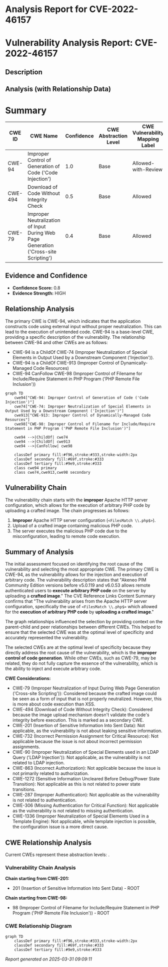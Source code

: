 # Analysis Report for CVE-2022-46157

# Vulnerability Analysis Report: CVE-2022-46157

## Description



## Analysis (with Relationship Data)

# Summary
| CWE ID | CWE Name | Confidence | CWE Abstraction Level | CWE Vulnerability Mapping Label | CWE-Vulnerability Mapping Notes |
|---|---|---|---|---|---|
| CWE-94 | Improper Control of Generation of Code ('Code Injection') | 1.0 | Base | Allowed-with-Review | Primary CWE.  |
| CWE-494 | Download of Code Without Integrity Check | 0.5 | Base | Allowed | Secondary CWE.  |
| CWE-79 | Improper Neutralization of Input During Web Page Generation ('Cross-site Scripting') | 0.4 | Base | Allowed | Secondary CWE. |

## Evidence and Confidence

*   **Confidence Score:** 0.8
*   **Evidence Strength:** HIGH

## Relationship Analysis
The primary CWE is CWE-94, which indicates that the application constructs code using external input without proper neutralization. This can lead to the execution of unintended code. CWE-94 is a base-level CWE, providing a specific description of the vulnerability. The relationship between CWE-94 and other CWEs are as follows:
*   CWE-94 is a ChildOf CWE-74 (Improper Neutralization of Special Elements in Output Used by a Downstream Component ('Injection')).
*   CWE-94 is a ChildOf CWE-913 (Improper Control of Dynamically-Managed Code Resources)
*   CWE-94 CanFollow CWE-98 (Improper Control of Filename for Include/Require Statement in PHP Program ('PHP Remote File Inclusion'))

```mermaid
graph TD
    cwe94["CWE-94: Improper Control of Generation of Code ('Code Injection')"]
    cwe74["CWE-74: Improper Neutralization of Special Elements in Output Used by a Downstream Component ('Injection')"]
    cwe913["CWE-913: Improper Control of Dynamically-Managed Code Resources"]
    cwe98["CWE-98: Improper Control of Filename for Include/Require Statement in PHP Program ('PHP Remote File Inclusion')"]

    cwe94 -->|ChildOf| cwe74
    cwe94 -->|ChildOf| cwe913
    cwe94 -->|CanFollow| cwe98
    
    classDef primary fill:#f96,stroke:#333,stroke-width:2px
    classDef secondary fill:#69f,stroke:#333
    classDef tertiary fill:#9e9,stroke:#333
    class cwe94 primary
    class cwe74,cwe913,cwe98 secondary
```

## Vulnerability Chain
The vulnerability chain starts with the **improper** Apache HTTP server configuration, which allows for the execution of arbitrary PHP code by uploading a crafted image. The chain progresses as follows:
1.  **Improper** Apache HTTP server configuration (`<FilesMatch \\.php$>`).
2.  Upload of a crafted image containing malicious PHP code.
3.  The server executes the malicious PHP code due to the misconfiguration, leading to remote code execution.

## Summary of Analysis
The initial assessment focused on identifying the root cause of the vulnerability and selecting the most appropriate CWE. The primary CWE is CWE-94, as the vulnerability allows for the injection and execution of arbitrary code.
The vulnerability description states that "Akeneo PIM Community Edition versions before v5.0.119 and v6.0.53 allows remote authenticated users to **execute arbitrary PHP code** on the server by uploading a **crafted image**." The CVE Reference Links Content Summary confirms that "The vulnerability arises from the Apache HTTP server configuration, specifically the use of `<FilesMatch \\.php$>` which allowed for the **execution of arbitrary PHP code** by **uploading a crafted image**."

The graph relationships influenced the selection by providing context on the parent-child and peer relationships between different CWEs. This helped to ensure that the selected CWE was at the optimal level of specificity and accurately represented the vulnerability.

The selected CWEs are at the optimal level of specificity because they directly address the root cause of the vulnerability, which is the **improper control of code generation**. While other CWEs, such as CWE-79, may be related, they do not fully capture the essence of the vulnerability, which is the ability to inject and execute arbitrary code.

**CWE Considerations:**
*   CWE-79 (Improper Neutralization of Input During Web Page Generation ('Cross-site Scripting')): Considered because the crafted image could be seen as a form of input that is not properly neutralized. However, this is more about code execution than XSS.
*   CWE-494 (Download of Code Without Integrity Check): Considered because the image upload mechanism doesn't validate the code's integrity before execution. This is marked as a secondary CWE.
*   CWE-201 (Insertion of Sensitive Information Into Sent Data): Not applicable, as the vulnerability is not about leaking sensitive information.
*   CWE-732 (Incorrect Permission Assignment for Critical Resource): Not applicable because the issue is not about incorrect permission assignments.
*   CWE-90 (Improper Neutralization of Special Elements used in an LDAP Query ('LDAP Injection')): Not applicable, as the vulnerability is not related to LDAP injection.
*   CWE-863 (Incorrect Authorization): Not applicable because the issue is not primarily related to authorization.
*   CWE-1272 (Sensitive Information Uncleared Before Debug/Power State Transition): Not applicable as this is not related to power state transitions.
*   CWE-287 (Improper Authentication): Not applicable as the vulnerability is not related to authentication.
*   CWE-306 (Missing Authentication for Critical Function): Not applicable as the vulnerability is not related to missing authentication.
*   CWE-1336 (Improper Neutralization of Special Elements Used in a Template Engine): Not applicable, while template injection is possible, the configuration issue is a more direct cause.


## CWE Relationship Analysis

Current CWEs represent these abstraction levels: .


### Vulnerability Chain Analysis

**Chain starting from CWE-201:**
- 201 (Insertion of Sensitive Information Into Sent Data) - ROOT


**Chain starting from CWE-98:**
- 98 (Improper Control of Filename for Include/Require Statement in PHP Program ('PHP Remote File Inclusion')) - ROOT



### CWE Relationship Diagram

```mermaid
graph TD
    classDef primary fill:#f96,stroke:#333,stroke-width:2px
    classDef secondary fill:#69f,stroke:#333
    classDef tertiary fill:#9e9,stroke:#333
```



*Report generated on 2025-03-31 09:09:11*
